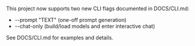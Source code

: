 This project now supports two new CLI flags documented in DOCS/CLI.md:

- --prompt "TEXT"  (one-off prompt generation)
- --chat-only       (build/load models and enter interactive chat)

See DOCS/CLI.md for examples and details.